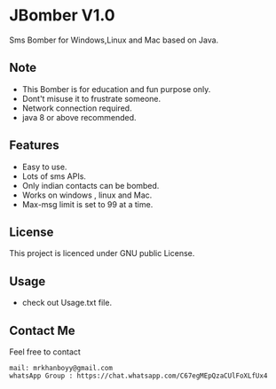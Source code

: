 # JBomber V1.0
Sms Bomber for Windows,Linux and Mac based on Java.


## Note
* This Bomber is for education and fun purpose only.
* Dont't misuse it to frustrate someone.
* Network connection required.
* java 8 or above recommended.

## Features
* Easy to use.
* Lots of sms APIs.
* Only indian contacts can be bombed.
* Works on windows , linux and Mac.
* Max-msg limit is set to 99 at a time.

## License
This project is licenced under GNU public License.


## Usage
* check out Usage.txt file.


## Contact Me
  Feel free to contact
  ``` 
  mail: mrkhanboyy@gmail.com
  whatsApp Group : https://chat.whatsapp.com/C67egMEpQzaCUlFoXLfUx4
  ```

